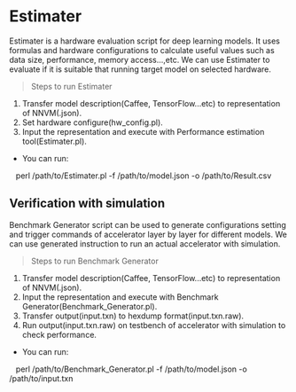 Estimater
================================
Estimater is a hardware evaluation script for deep learning models. It uses formulas and hardware configurations to calculate useful values such as data size, performance, memory access...,etc. We can use Estimater to evaluate if it is suitable that running target model on selected hardware.

> Steps to run Estimater
1. Transfer model description(Caffee, TensorFlow...etc) to representation of NNVM(.json).
2. Set hardware configure(hw_config.pl).
3. Input the representation and execute with Performance estimation tool(Estimater.pl).

- You can run:

    perl /path/to/Estimater.pl -f /path/to/model.json -o /path/to/Result.csv

Verification with simulation
--------------------------------
Benchmark Generator script can be used to generate configurations setting and trigger commands of accelerator layer by layer for different models. We can use generated instruction to run an actual accelerator with simulation.

> Steps to run Benchmark Generator
1. Transfer model description(Caffee, TensorFlow...etc) to representation of NNVM(.json).
2. Input the representation and execute with Benchmark Generator(Benchmark_Generator.pl).
3. Transfer output(input.txn) to hexdump format(input.txn.raw).
3. Run output(input.txn.raw) on testbench of accelerator with simulation to check performance.

- You can run:

    perl /path/to/Benchmark_Generator.pl -f /path/to/model.json -o /path/to/input.txn

